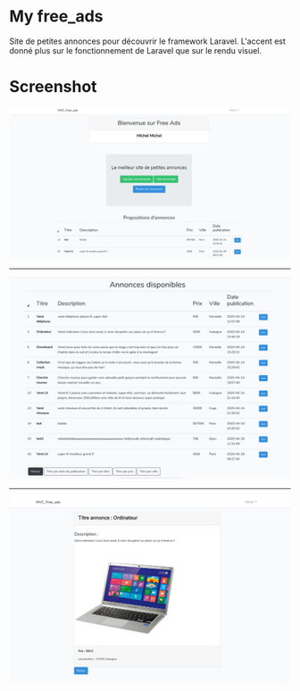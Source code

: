 # My free_ads

Site de petites annonces pour découvrir le framework Laravel.
L'accent est donné plus sur le fonctionnement de Laravel que sur le rendu visuel.

# Screenshot

![alt text](https://github.com/Lucilelebeau/My_freeAds/blob/master/img_freeads/Capture%20d%E2%80%99%C3%A9cran_2020-06-26_23-35-07.png)

---

![alt text](https://github.com/Lucilelebeau/My_freeAds/blob/master/img_freeads/Capture%20d%E2%80%99%C3%A9cran_2020-06-26_23-40-25.png)

---

![alt text](https://github.com/Lucilelebeau/My_freeAds/blob/master/img_freeads/Capture%20d%E2%80%99%C3%A9cran_2020-06-26_23-24-22.png)
